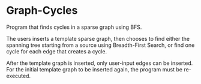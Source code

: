 # Graph-Cycles
Program that finds cycles in a sparse graph using BFS.

The users inserts a template sparse graph, then chooses to find either the spanning tree starting from a source using Breadth-First Search, or find one cycle for each edge that creates a cycle.

After the template graph is inserted, only user-input edges can be inserted. For the initial template graph to be inserted again, the program must be re-executed.
